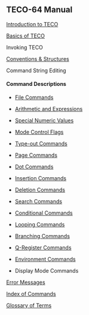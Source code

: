 ## TECO-64 Manual

[Introduction to TECO](intro.md)

[Basics of TECO](basics.md)

Invoking TECO

[Conventions & Structures](conventions.md)

Command String Editing

#### Command Descriptions

- [File Commands](file.md)

- [Arithmetic and Expressions](oper.md)

- [Special Numeric Values](values.md)

- [Mode Control Flags](flags.md)

- [Type-out Commands](typeout.md)

- [Page Commands](page.md)

- [Dot Commands](dot.md)

- [Insertion Commands](insert.md)

- [Deletion Commands](delete.md)

- [Search Commands](search.md)

- [Conditional Commands](ifthen.md)

- [Looping Commands](loops.md)

- [Branching Commands](branching.md)

- [Q-Register Commands](qregister.md)

- [Environment Commands](env.md)

- Display Mode Commands

[Error Messages](errors.md)

[Index of Commands](index.md)

[Glossary of Terms](glossary.md)

